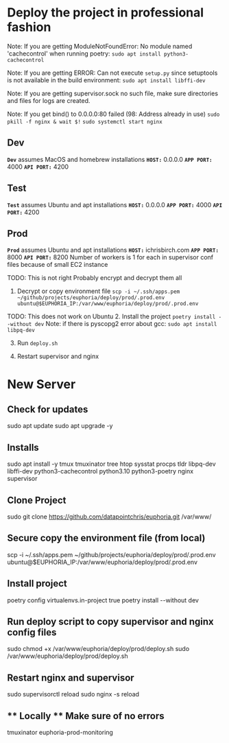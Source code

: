 # Deploy the project in professional fashion

Note: If you are getting ModuleNotFoundError: No module named 'cachecontrol' when running poetry:
`sudo apt install python3-cachecontrol`

Note: If you are getting ERROR: Can not execute `setup.py` since setuptools is not available in the build environment:
`sudo apt install libffi-dev`

Note: If you are getting supervisor.sock no such file, make sure directories and files for logs are created.

Note: If you get bind() to 0.0.0.0:80 failed (98: Address already in use)
`sudo pkill -f nginx & wait $!`
`sudo systemctl start nginx`


## Dev
**`Dev`** assumes MacOS and homebrew installations
**`HOST:`** 0.0.0.0
**`APP PORT:`** 4000
**`API PORT:`** 4200



## Test
**`Test`** assumes Ubuntu and apt installations
**`HOST:`** 0.0.0.0
**`APP PORT:`** 4000
**`API PORT:`** 4200



## Prod
**`Prod`** assumes Ubuntu and apt installations
**`HOST:`** ichrisbirch.com
**`APP PORT:`** 8000
**`API PORT:`** 8200
Number of workers is 1 for each in supervisor conf files because of small EC2 instance

TODO: This is not right
Probably encrypt and decrypt them all
1. Decrypt or copy environment file
 `scp -i ~/.ssh/apps.pem ~/github/projects/euphoria/deploy/prod/.prod.env ubuntu@$EUPHORIA_IP:/var/www/euphoria/deploy/prod/.prod.env`

TODO: This does not work on Ubuntu
2. Install the project
`poetry install --without dev`
Note: if there is pyscopg2 error about gcc:
`sudo apt install libpq-dev`

3. Run `deploy.sh`

4. Restart supervisor and nginx




# New Server

## Check for updates 
sudo apt update
sudo apt upgrade -y

## Installs
sudo apt install -y tmux tmuxinator tree htop sysstat procps tldr libpq-dev libffi-dev python3-cachecontrol python3.10 python3-poetry nginx supervisor

## Clone Project
sudo git clone https://github.com/datapointchris/euphoria.git /var/www/

## Secure copy the environment file (from local)
scp -i ~/.ssh/apps.pem ~/github/projects/euphoria/deploy/prod/.prod.env ubuntu@$EUPHORIA_IP:/var/www/euphoria/deploy/prod/.prod.env

## Install project
poetry config virtualenvs.in-project true
poetry install --without dev

## Run deploy script to copy supervisor and nginx config files
sudo chmod +x /var/www/euphoria/deploy/prod/deploy.sh
sudo /var/www/euphoria/deploy/prod/deploy.sh

## Restart nginx and supervisor
sudo supervisorctl reload
sudo nginx -s reload

## ** Locally ** Make sure of no errors
tmuxinator euphoria-prod-monitoring
